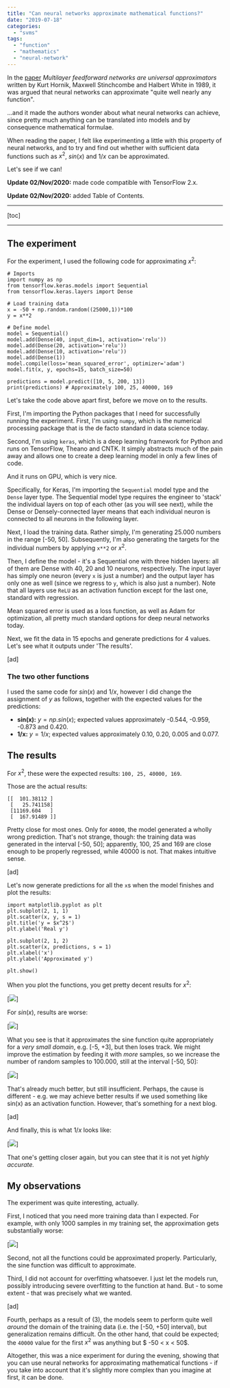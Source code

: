 ```yaml
---
title: "Can neural networks approximate mathematical functions?"
date: "2019-07-18"
categories: 
  - "svms"
tags: 
  - "function"
  - "mathematics"
  - "neural-network"
---
```


In the [paper](https://www.sciencedirect.com/science/article/pii/0893608089900208) _Multilayer feedforward networks are universal approximators_ written by Kurt Hornik, Maxwell Stinchcombe and Halbert White in 1989, it was argued that neural networks can approximate "quite well nearly any function".

...and it made the authors wonder about what neural networks can achieve, since pretty much anything can be translated into models and by consequence mathematical formulae.

When reading the paper, I felt like experimenting a little with this property of neural networks, and to try and find out whether with sufficient data functions such as $x^2$, $sin(x)$ and $1/x$ can be approximated.

Let's see if we can!

**Update 02/Nov/2020:** made code compatible with TensorFlow 2.x.

**Update 02/Nov/2020:** added Table of Contents.

* * *

\[toc\]

* * *

## The experiment

For the experiment, I used the following code for approximating $x^2$:

```
# Imports
import numpy as np
from tensorflow.keras.models import Sequential
from tensorflow.keras.layers import Dense

# Load training data
x = -50 + np.random.random((25000,1))*100
y = x**2

# Define model
model = Sequential()
model.add(Dense(40, input_dim=1, activation='relu'))
model.add(Dense(20, activation='relu'))
model.add(Dense(10, activation='relu'))
model.add(Dense(1))
model.compile(loss='mean_squared_error', optimizer='adam')
model.fit(x, y, epochs=15, batch_size=50)

predictions = model.predict([10, 5, 200, 13])
print(predictions) # Approximately 100, 25, 40000, 169
```

Let's take the code above apart first, before we move on to the results.

First, I'm importing the Python packages that I need for successfully running the experiment. First, I'm using `numpy`, which is the numerical processing package that is the de facto standard in data science today.

Second, I'm using `keras`, which is a deep learning framework for Python and runs on TensorFlow, Theano and CNTK. It simply abstracts much of the pain away and allows one to create a deep learning model in only a few lines of code.

And it runs on GPU, which is very nice.

Specifically, for Keras, I'm importing the `Sequential` model type and the `Dense` layer type. The Sequential model type requires the engineer to 'stack' the individual layers on top of each other (as you will see next), while the Dense or Densely-connected layer means that each individual neuron is connected to all neurons in the following layer.

Next, I load the training data. Rather simply, I'm generating 25.000 numbers in the range \[-50, 50\]. Subsequently, I'm also generating the targets for the individual numbers by applying `x**2` or $x^2$.

Then, I define the model - it's a Sequential one with three hidden layers: all of them are Dense with 40, 20 and 10 neurons, respectively. The input layer has simply one neuron (every `x` is just a number) and the output layer has only one as well (since we regress to `y`, which is also just a number). Note that all layers use `ReLU` as an activation function except for the last one, standard with regression.

Mean squared error is used as a loss function, as well as Adam for optimization, all pretty much standard options for deep neural networks today.

Next, we fit the data in 15 epochs and generate predictions for 4 values. Let's see what it outputs under 'The results'.

\[ad\]

### The two other functions

I used the same code for $sin(x)$ and $1/x$, however I did change the assignment of $y$ as follows, together with the expected values for the predictions:

- **sin(x):** $y = np.sin(x)$; expected values approximately -0.544, -0.959, -0.873 and 0.420.
- **1/x:** $y = 1/x$; expected values approximately 0.10, 0.20, 0.005 and 0.077.

## The results

For $x^2$, these were the expected results: `100, 25, 40000, 169`.

Those are the actual results:

```
[[  101.38112 ]
 [   25.741158]
 [11169.604   ]
 [  167.91489 ]]
```

Pretty close for most ones. Only for `40000`, the model generated a wholly wrong prediction. That's not strange, though: the training data was generated in the interval \[-50, 50\]; apparently, 100, 25 and 169 are close enough to be properly regressed, while 40000 is not. That makes intuitive sense.

\[ad\]

Let's now generate predictions for all the `x`s when the model finishes and plot the results:

```
import matplotlib.pyplot as plt
plt.subplot(2, 1, 1)
plt.scatter(x, y, s = 1)
plt.title('y = $x^2$')
plt.ylabel('Real y')

plt.subplot(2, 1, 2)
plt.scatter(x, predictions, s = 1)
plt.xlabel('x')
plt.ylabel('Approximated y')

plt.show()
```

When you plot the functions, you get pretty decent results for $x^2$:

[![](images/x2_approximated-1024x537.jpeg)]

For $sin(x)$, results are worse:

[![](images/sinx_approximated-1024x537.jpeg)]

What you see is that it approximates the sine function quite appropriately for a _very small domain_, e.g. \[-5, +3\], but then loses track. We might improve the estimation by feeding it with _more_ samples, so we increase the number of random samples to 100.000, still at the interval \[-50, 50\]:

[![](images/sinx_more_data-1024x537.jpeg)]

That's already much better, but still insufficient. Perhaps, the cause is different - e.g. we may achieve better results if we used something like sin(x) as an activation function. However, that's something for a next blog.

\[ad\]

And finally, this is what $1/x$ looks like:

[![](images/1x_approximated-1024x537.jpeg)]

That one's getting closer again, but you can stee that it is not yet _highly accurate._

## My observations

The experiment was quite interesting, actually.

First, I noticed that you need more training data than I expected. For example, with only 1000 samples in my training set, the approximation gets substantially worse:

[![](images/x2_1000-1024x537.jpeg)]

Second, not all the functions could be approximated properly. Particularly, the sine function was difficult to approximate.

Third, I did not account for overfitting whatsoever. I just let the models run, possibly introducing severe overfitting to the function at hand. But - to some extent - that was precisely what we wanted.

\[ad\]

Fourth, perhaps as a result of (3), the models seem to perform quite well _around_ the domain of the training data (i.e. the \[-50, +50\] interval), but generalization remains difficult. On the other hand, that could be expected; the `40000` value for the first $x^2$ was anything but $
\-50 < x < 50$.

Altogether, this was a nice experiment for during the evening, showing that you can use neural networks for approximating mathematical functions - if you take into account that it's slightly more complex than you imagine at first, it can be done.
